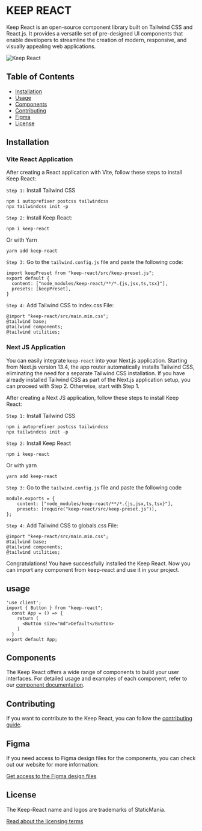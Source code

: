 # KEEP REACT

Keep React is an open-source component library built on Tailwind CSS and React.js. It provides a versatile set of pre-designed UI components that enable developers to streamline the creation of modern, responsive, and visually appealing web applications.

![Keep React](https://images.prismic.io/staticmania/468819ab-dcc8-4393-85b2-b93913eee369_For+Github.png?auto=compress,format)

## Table of Contents

- [Installation](#installation)
- [Usage](#usage)
- [Components](#components)
- [Contributing](#contributing)
- [Figma](#figma)
- [License](#license)

## Installation

### Vite React Application

After creating a React application with Vite, follow these steps to
install Keep React:

`Step 1:` Install Tailwind CSS

```
npm i autoprefixer postcss tailwindcss
npx tailwindcss init -p
```

`Step 2:` Install Keep React:

```
npm i keep-react
```

Or with Yarn

```
yarn add keep-react
```

`Step 3:` Go to the `tailwind.config.js` file and paste the
following code:

```
import keepPreset from "keep-react/src/keep-preset.js";
export default {
  content: ["node_modules/keep-react/**/*.{js,jsx,ts,tsx}"],
  presets: [keepPreset],
}
```

`Step 4:` Add Tailwind CSS to index.css File:

```
@import "keep-react/src/main.min.css";
@tailwind base;
@tailwind components;
@tailwind utilities;
```

### Next JS Application

You can easily integrate `keep-react` into your Next.js application. Starting from Next.js version 13.4, the app router automatically installs Tailwind CSS, eliminating the need for a separate Tailwind CSS installation. If you have already installed Tailwind CSS as part of the Next.js application setup, you can proceed with Step 2. Otherwise, start with Step 1.

After creating a Next JS application, follow these steps to
install Keep React:

`Step 1:` Install Tailwind CSS

```
npm i autoprefixer postcss tailwindcss
npx tailwindcss init -p
```

`Step 2:` Install Keep React

```
npm i keep-react
```

Or with yarn

```
yarn add keep-react
```

`Step 3:` Go to the `tailwind.config.js` file and paste the
following code

```
module.exports = {
    content: ["node_modules/keep-react/**/*.{js,jsx,ts,tsx}"],
    presets: [require("keep-react/src/keep-preset.js")],
};
```

`Step 4:` Add Tailwind CSS to globals.css File:

```
@import "keep-react/src/main.min.css";
@tailwind base;
@tailwind components;
@tailwind utilities;
```

Congratulations! You have successfully installed the Keep React. Now you can import any component from keep-react and use it in your project.

## usage

```
'use client';
import { Button } from "keep-react";
  const App = () => {
    return (
      <Button size="md">Default</Button>
    )
  }
export default App;
```

## Components

The Keep React offers a wide range of components to build your user interfaces. For detailed usage and examples of each component, refer to our [component documentation](https://react.keepdesign.io/docs/getting-started/Introduction).

## Contributing

If you want to contribute to the Keep React, you can follow the [contributing guide](https://github.com/StaticMania/keep-react/blob/master/Contribute.md).

## Figma

If you need access to Figma design files for the components, you can check out our website for more information:

[Get access to the Figma design files](https://keepdesign.io)

## License

The Keep-React name and logos are trademarks of StaticMania.

[Read about the licensing terms](https://github.com/StaticMania/keep-react/blob/master/License)
